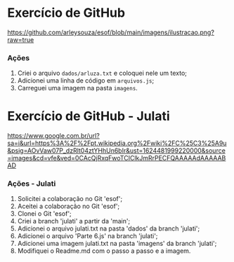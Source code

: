 # Exercício de GitHub

https://github.com/arleysouza/esof/blob/main/imagens/ilustracao.png?raw=true

### Ações

1. Criei o arquivo `dados/arluza.txt` e coloquei nele um texto;
2. Adicionei uma linha de código em `arquivos.js`;
3. Carreguei uma imagem na pasta `imagens`.

# Exercício de GitHub - Julati

https://www.google.com.br/url?sa=i&url=https%3A%2F%2Fpt.wikipedia.org%2Fwiki%2FC%25C3%25A9u&psig=AOvVaw07P_dzRlt04ztYHhUn6bIr&ust=1624481999220000&source=images&cd=vfe&ved=0CAcQjRxqFwoTCIClkJmRrPECFQAAAAAdAAAAABAD
### Ações - Julati

1. Solicitei a colaboração no Git 'esof';
2. Aceitei a colaboração no Git 'esof';
3. Clonei o Git 'esof';
4. Criei a branch 'julati' a partir da 'main';
5. Adicionei o arquivo julati.txt na pasta 'dados' da branch 'julati';
6. Adicionei o arquivo 'Parte 6.js' na branch 'julati';
7. Adicionei uma imagem julati.txt na pasta 'imagens' da branch 'julati';
8. Modifiquei o Readme.md com o passo a passo e a imagem.
